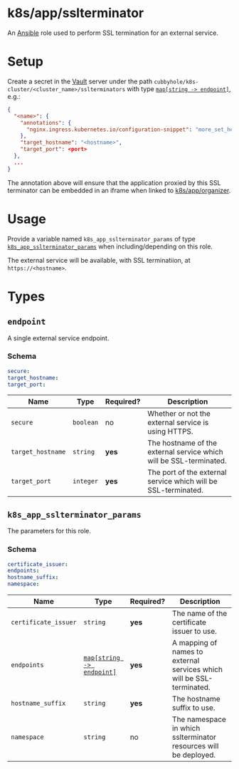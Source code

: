 # k8s/app/sslterminator

An [Ansible](https://www.ansible.com) role used to perform SSL termination for an external service.

# Setup

Create a secret in the [Vault](https://www.vaultproject.io) server under the path
`cubbyhole/k8s-cluster/<cluster_name>/sslterminators` with type [`map[string -> endpoint]`](#endpoint), e.g.:

```json
{
  "<name>": {
    "annotations": {
      "nginx.ingress.kubernetes.io/configuration-snippet": "more_set_headers \"Content-Security-Policy: frame-ancestors https://*.<cluster_domain>\";\nproxy_hide_header X-Frame-Options;"
    },
    "target_hostname": "<hostname>",
    "target_port": <port>
  },
  ...
}
```

The annotation above will ensure that the application proxied by this SSL terminator can be embedded in an iframe when
linked to [k8s/app/organizer](../organizr/README.md).

# Usage

Provide a variable named `k8s_app_sslterminator_params` of type
[`k8s_app_sslterminator_params`](#k8s_app_sslterminator_params) when including/depending on this role.

The external service will be available, with SSL terminatiion, at `https://<hostname>`.

# Types

## `endpoint`

A single external service endpoint.

### Schema

```yaml
secure:
target_hostname:
target_port:
```

| Name              | Type      | Required? | Description                                                        |
| ----------------- | --------- | --------- | ------------------------------------------------------------------ |
| `secure`          | `boolean` | no        | Whether or not the external service is using HTTPS.                |
| `target_hostname` | `string`  | **yes**   | The hostname of the external service which will be SSL-terminated. |
| `target_port`     | `integer` | **yes**   | The port of the external service which will be SSL-terminated.     |

## `k8s_app_sslterminator_params`

The parameters for this role.

### Schema

```yaml
certificate_issuer:
endpoints:
hostname_suffix:
namespace:
```

| Name                 | Type                                   | Required? | Description                                                           |
| -------------------- | -------------------------------------- | --------- | --------------------------------------------------------------------- |
| `certificate_issuer` | `string`                               | **yes**   | The name of the certificate issuer to use.                            |
| `endpoints`          | [`map[string -> endpoint]`](#endpoint) | **yes**   | A mapping of names to external services which will be SSL-terminated. |
| `hostname_suffix`    | `string`                               | **yes**   | The hostname suffix to use.                                           |
| `namespace`          | `string`                               | no        | The namespace in which sslterminator resources will be deployed.      |
